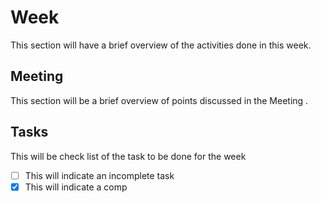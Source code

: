 # Week

This section will have a brief overview of the activities done in this week.

## Meeting
 
This section will be a brief overview of points discussed in the Meeting .

## Tasks

This will be check list of the task to be done for the week 

* [ ] This will indicate an incomplete task
* [x] This will indicate a comp